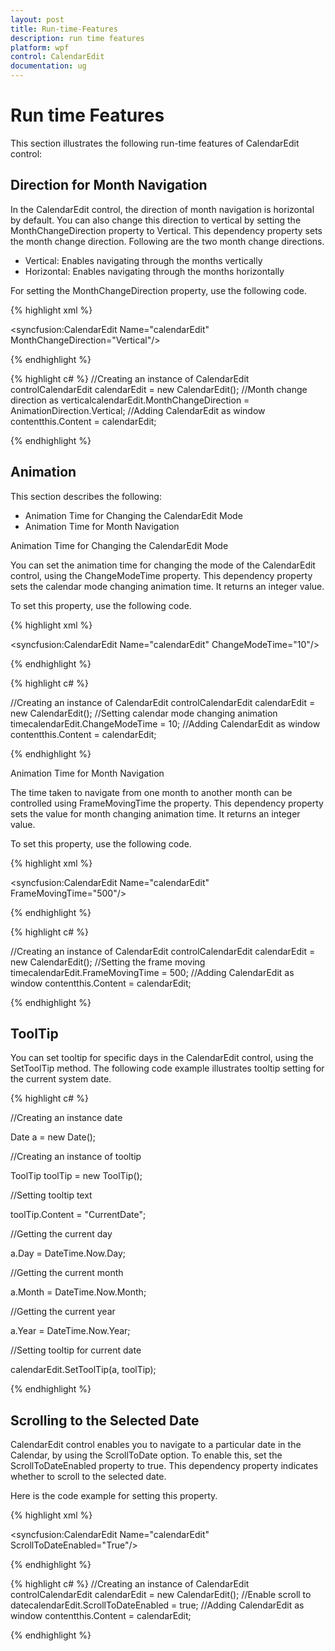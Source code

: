 ```yaml
---
layout: post
title: Run-time-Features
description: run time features
platform: wpf
control: CalendarEdit
documentation: ug
---
```


# Run time Features

This section illustrates the following run-time features of CalendarEdit control:

## Direction for Month Navigation

In the CalendarEdit control, the direction of month navigation is horizontal by default. You can also change this direction to vertical by setting the MonthChangeDirection property to Vertical. This dependency property sets the month change direction. Following are the two month change directions.

* Vertical: Enables navigating through the months vertically 
* Horizontal: Enables navigating through the months horizontally

For setting the MonthChangeDirection property, use the following code.


{% highlight xml %}

<!-- Adding calendar with month change direction as vertical -->
<syncfusion:CalendarEdit Name="calendarEdit" MonthChangeDirection="Vertical"/>

{% endhighlight %}

{% highlight c# %}
//Creating an instance of CalendarEdit controlCalendarEdit calendarEdit = new CalendarEdit();
//Month change direction as verticalcalendarEdit.MonthChangeDirection = AnimationDirection.Vertical;
//Adding CalendarEdit as window contentthis.Content = calendarEdit;

{% endhighlight %}

## Animation

This section describes the following:

* Animation Time for Changing the CalendarEdit Mode
* Animation Time for Month Navigation



Animation Time for Changing the CalendarEdit Mode

You can set the animation time for changing the mode of the CalendarEdit control, using the ChangeModeTime property. This dependency property sets the calendar mode changing animation time. It returns an integer value.

To set this property, use the following code.

{% highlight xml %}

<!-- Adding calendar with change mode time -->
<syncfusion:CalendarEdit Name="calendarEdit" ChangeModeTime="10"/>

{% endhighlight %}

{% highlight c# %}

//Creating an instance of CalendarEdit controlCalendarEdit calendarEdit = new CalendarEdit();
//Setting calendar mode changing animation timecalendarEdit.ChangeModeTime = 10;
//Adding CalendarEdit as window contentthis.Content = calendarEdit;

{% endhighlight %}



Animation Time for Month Navigation

The time taken to navigate from one month to another month can be controlled using FrameMovingTime the property. This dependency property sets the value for month changing animation time. It returns an integer value.

To set this property, use the following code.


{% highlight xml %}
<!-- Adding calendar with Frame moving time as 500 -->
<syncfusion:CalendarEdit Name="calendarEdit" FrameMovingTime="500"/>

{% endhighlight %}

{% highlight c# %}

//Creating an instance of CalendarEdit controlCalendarEdit calendarEdit = new CalendarEdit();
//Setting the frame moving timecalendarEdit.FrameMovingTime = 500;
//Adding CalendarEdit as window contentthis.Content = calendarEdit;

{% endhighlight %}



## ToolTip

You can set tooltip for specific days in the CalendarEdit control, using the SetToolTip method. The following code example illustrates tooltip setting for the current system date. 

{% highlight c# %}



//Creating an instance date

Date a = new Date();



//Creating an instance of tooltip

ToolTip toolTip = new ToolTip();



//Setting tooltip text

toolTip.Content = "CurrentDate"; 



//Getting the current day

a.Day = DateTime.Now.Day;   



//Getting the current month

a.Month = DateTime.Now.Month;  



//Getting the current year

a.Year = DateTime.Now.Year;



//Setting tooltip for current date

calendarEdit.SetToolTip(a, toolTip); 

{% endhighlight %}

## Scrolling to the Selected Date

CalendarEdit control enables you to navigate to a particular date in the Calendar, by using the ScrollToDate option. To enable this, set the ScrollToDateEnabled property to true. This dependency property indicates whether to scroll to the selected date. 

Here is the code example for setting this property.

{% highlight xml %}
<!-- Adding calendar with scroll to date as true -->
<syncfusion:CalendarEdit Name="calendarEdit" ScrollToDateEnabled="True"/>

{% endhighlight %}

{% highlight c# %}
//Creating an instance of CalendarEdit controlCalendarEdit calendarEdit = new CalendarEdit();
//Enable scroll to datecalendarEdit.ScrollToDateEnabled = true;
//Adding CalendarEdit as window contentthis.Content = calendarEdit;

{% endhighlight %}




